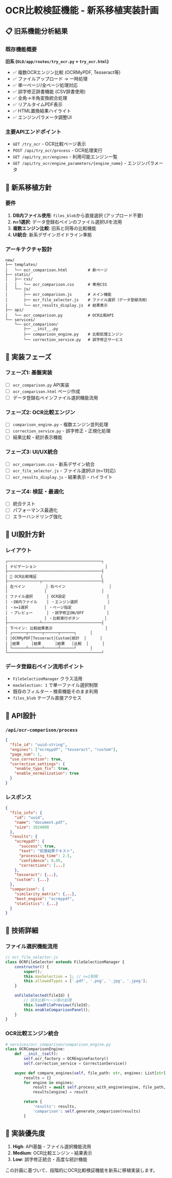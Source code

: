 # OCR比較検証機能 - 新系移植実装計画

## 📋 旧系機能分析結果

### 既存機能概要
**旧系 (`OLD/app/routes/try_ocr.py` + `try_ocr.html`)**
- ✅ 複数OCRエンジン比較 (OCRMyPDF, Tesseract等)
- ✅ ファイルアップロード → 一時処理
- ✅ 単一ページ/全ページ処理対応
- ✅ 誤字修正辞書機能 (CSV辞書使用)
- ✅ 全角→半角変換統合処理
- ✅ リアルタイムPDF表示
- ✅ HTML置換結果ハイライト
- ✅ エンジンパラメータ調整UI

### 主要APIエンドポイント
- `GET /try_ocr` - OCR比較ページ表示
- `POST /api/try_ocr/process` - OCR処理実行
- `GET /api/try_ocr/engines` - 利用可能エンジン一覧
- `GET /api/try_ocr/engine_parameters/{engine_name}` - エンジンパラメータ

## 🎯 新系移植方針

### 要件
1. **DB内ファイル使用**: `files_blob`から直接選択 (アップロード不要)
2. **n=1選択**: データ登録右ペインのファイル選択UIを流用
3. **複数エンジン比較**: 旧系と同等の比較機能
4. **UI統合**: 新系デザインガイドライン準拠

### アーキテクチャ設計

```
new/
├── templates/
│   └── ocr_comparison.html         # 新ページ
├── static/
│   ├── css/
│   │   └── ocr_comparison.css      # 専用CSS
│   └── js/
│       ├── ocr_comparison.js       # メイン機能
│       ├── ocr_file_selector.js    # ファイル選択（データ登録流用）
│       └── ocr_results_display.js  # 結果表示
├── api/
│   └── ocr_comparison.py           # OCR比較API
└── services/
    └── ocr_comparison/
        ├── __init__.py
        ├── comparison_engine.py    # 比較処理エンジン
        └── correction_service.py   # 誤字修正サービス
```

## 🔄 実装フェーズ

### フェーズ1: 基盤実装
- [ ] `ocr_comparison.py` API実装
- [ ] `ocr_comparison.html` ページ作成
- [ ] データ登録右ペインファイル選択機能流用

### フェーズ2: OCR比較エンジン
- [ ] `comparison_engine.py` - 複数エンジン並列処理
- [ ] `correction_service.py` - 誤字修正・正規化処理
- [ ] 結果比較・統計表示機能

### フェーズ3: UI/UX統合
- [ ] `ocr_comparison.css` - 新系デザイン統合
- [ ] `ocr_file_selector.js` - ファイル選択UI (n=1対応)
- [ ] `ocr_results_display.js` - 結果表示・ハイライト

### フェーズ4: 検証・最適化
- [ ] 統合テスト
- [ ] パフォーマンス最適化
- [ ] エラーハンドリング強化

## 🎨 UI設計方針

### レイアウト
```
┌─────────────────────────────────────────┐
│ ナビゲーション                              │
├─────────────────────────────────────────┤
│ 📄 OCR比較検証                            │
├──────────────┬──────────────────────────┤
│ 左ペイン         │ 右ペイン                   │
│                │                        │
│ ファイル選択      │ OCR設定                  │
│ ・DB内ファイル    │ ・エンジン選択             │
│ ・n=1選択       │ ・ページ指定              │
│ ・プレビュー      │ ・誤字修正ON/OFF          │
│                │ ・比較実行ボタン           │
├──────────────┴──────────────────────────┤
│ 下ペイン: 比較結果表示                       │
│ ┌──────┬──────┬──────┬──────┐      │
│ │OCRMyPDF│Tesseract│Custom│統計  │      │
│ │結果     │結果      │結果   │比較  │      │
│ └──────┴──────┴──────┴──────┘      │
└─────────────────────────────────────────┘
```

### データ登録右ペイン流用ポイント
- `FileSelectionManager` クラス活用
- `maxSelection: 1` で単一ファイル選択制限
- 既存のフィルター・検索機能そのまま利用
- `files_blob` テーブル直接アクセス

## 📡 API設計

### `/api/ocr-comparison/process`
```json
{
  "file_id": "uuid-string",
  "engines": ["ocrmypdf", "tesseract", "custom"],
  "page_num": 1,
  "use_correction": true,
  "correction_settings": {
    "enable_typo_fix": true,
    "enable_normalization": true
  }
}
```

### レスポンス
```json
{
  "file_info": {
    "id": "uuid",
    "name": "document.pdf",
    "size": 1024000
  },
  "results": {
    "ocrmypdf": {
      "success": true,
      "text": "処理結果テキスト",
      "processing_time": 2.5,
      "confidence": 0.95,
      "corrections": [...]
    },
    "tesseract": {...},
    "custom": {...}
  },
  "comparison": {
    "similarity_matrix": {...},
    "best_engine": "ocrmypdf",
    "statistics": {...}
  }
}
```

## 🔧 技術詳細

### ファイル選択機能流用
```javascript
// ocr_file_selector.js
class OCRFileSelector extends FileSelectionManager {
    constructor() {
        super();
        this.maxSelection = 1; // n=1制限
        this.allowedTypes = ['.pdf', '.png', '.jpg', '.jpeg'];
    }
    
    onFileSelected(fileId) {
        // OCR比較ページ用の処理
        this.loadFilePreview(fileId);
        this.enableComparisonPanel();
    }
}
```

### OCR比較エンジン統合
```python
# services/ocr_comparison/comparison_engine.py
class OCRComparisonEngine:
    def __init__(self):
        self.ocr_factory = OCREngineFactory()
        self.correction_service = CorrectionService()
    
    async def compare_engines(self, file_path: str, engines: List[str], settings: Dict) -> Dict:
        results = {}
        for engine in engines:
            result = await self.process_with_engine(engine, file_path, settings)
            results[engine] = result
        
        return {
            'results': results,
            'comparison': self.generate_comparison(results)
        }
```

## 📝 実装優先度

1. **High**: API基盤・ファイル選択機能流用
2. **Medium**: OCR比較エンジン・結果表示
3. **Low**: 誤字修正統合・高度な統計機能

この計画に基づいて、段階的にOCR比較検証機能を新系に移植実装します。